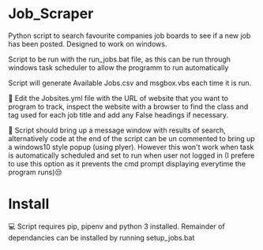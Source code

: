 # Job_Scraper
Python script to search favourite companies job boards to see if a new job has been posted. Designed to work on windows.

Script to be run with the run_jobs.bat file, as this can be run through windows task scheduler to allow the programm to run automatically

Script will generate Available Jobs.csv and msgbox.vbs each time it is run.

👔
Edit the Jobsites.yml file with the URL of website that you want to program to track, inspect the website with a browser to find the class and tag used for each job title and add any False headings if necessary.

📩
Script should bring up a message window with results of search, alternatively code at the end of the script can be un commented to bring up a windows10 style popup (using plyer). However this won't work when task is automatically scheduled and set to run when user not logged in (I prefere to use this option as it prevents the cmd prompt displaying everytime the program runs)😒

# Install
💻
Script requires pip, pipenv and python 3 installed. Remainder of dependancies can be installed by running setup_jobs.bat
